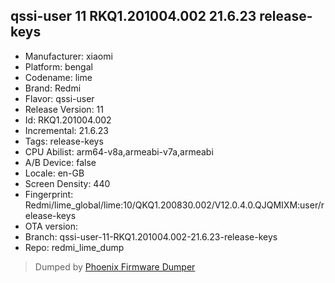 ## qssi-user 11 RKQ1.201004.002 21.6.23 release-keys
- Manufacturer: xiaomi
- Platform: bengal
- Codename: lime
- Brand: Redmi
- Flavor: qssi-user
- Release Version: 11
- Id: RKQ1.201004.002
- Incremental: 21.6.23
- Tags: release-keys
- CPU Abilist: arm64-v8a,armeabi-v7a,armeabi
- A/B Device: false
- Locale: en-GB
- Screen Density: 440
- Fingerprint: Redmi/lime_global/lime:10/QKQ1.200830.002/V12.0.4.0.QJQMIXM:user/release-keys
- OTA version: 
- Branch: qssi-user-11-RKQ1.201004.002-21.6.23-release-keys
- Repo: redmi_lime_dump


>Dumped by [Phoenix Firmware Dumper](https://github.com/DroidDumps/phoenix_firmware_dumper)
